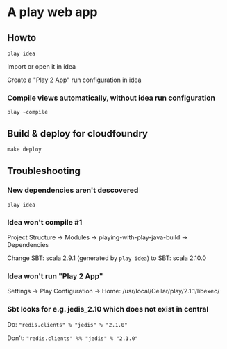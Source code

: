 # A play web app

## Howto

`play idea`

Import or open it in idea

Create a "Play 2 App" run configuration in idea

### Compile views automatically, without idea run configuration

`play ~compile`

## Build & deploy for cloudfoundry

`make deploy`

## Troubleshooting

### New dependencies aren't descovered

`play idea`

### Idea won't compile #1

Project Structure -> Modules -> playing-with-play-java-build -> Dependencies

Change SBT: scala 2.9.1 (generated by `play idea`) to SBT: scala 2.10.0

### Idea won't run "Play 2 App"

Settings -> Play Configuration -> Home: /usr/local/Cellar/play/2.1.1/libexec/

### Sbt looks for e.g. jedis_2.10 which does not exist in central

Do: `"redis.clients" % "jedis" % "2.1.0"`

Don't: `"redis.clients" %% "jedis" % "2.1.0"`
